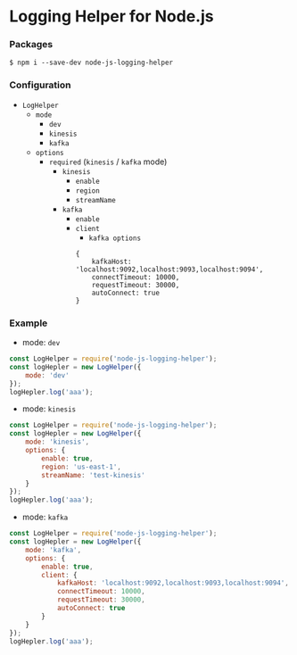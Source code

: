 # Logging Helper for Node.js

### Packages
```
$ npm i --save-dev node-js-logging-helper
```

### Configuration
- `LogHelper`
    - `mode`
        - `dev`
        - `kinesis`
        - `kafka`
    - `options`
        - `required` (`kinesis` / `kafka` mode)
            - `kinesis`
                - `enable`
                - `region`
                - `streamName`
            - `kafka`
                - `enable`
                - `client`
                    - `kafka options`
                    ```
                    {
                        kafkaHost: 'localhost:9092,localhost:9093,localhost:9094',
                        connectTimeout: 10000,
                        requestTimeout: 30000,
                        autoConnect: true
                    }
                    ```

### Example
- mode: `dev`
```js
const LogHelper = require('node-js-logging-helper');
const logHepler = new LogHelper({
    mode: 'dev'
});
logHepler.log('aaa');
```

- mode: `kinesis`
```js
const LogHelper = require('node-js-logging-helper');
const logHepler = new LogHelper({
    mode: 'kinesis',
    options: {
        enable: true,
        region: 'us-east-1',
        streamName: 'test-kinesis'
    }
});
logHepler.log('aaa');
```

- mode: `kafka`
```js
const LogHelper = require('node-js-logging-helper');
const logHepler = new LogHelper({
    mode: 'kafka',
    options: {
        enable: true,
        client: {
            kafkaHost: 'localhost:9092,localhost:9093,localhost:9094',
            connectTimeout: 10000,
            requestTimeout: 30000,
            autoConnect: true
        }
    }
});
logHepler.log('aaa');
```